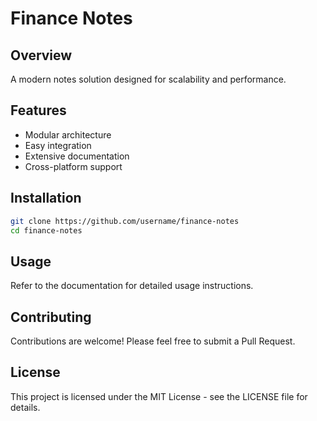 # Finance Notes

## Overview
A modern notes solution designed for scalability and performance.

## Features
- Modular architecture
- Easy integration
- Extensive documentation
- Cross-platform support

## Installation
```bash
git clone https://github.com/username/finance-notes
cd finance-notes
```

## Usage
Refer to the documentation for detailed usage instructions.

## Contributing
Contributions are welcome! Please feel free to submit a Pull Request.

## License
This project is licensed under the MIT License - see the LICENSE file for details.